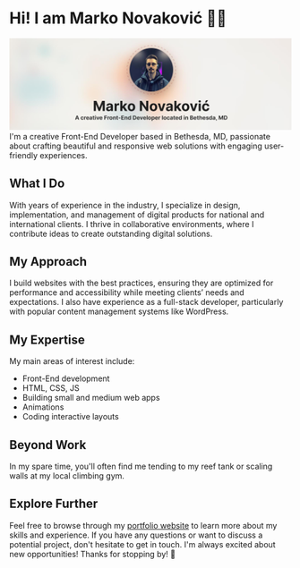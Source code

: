 <h1>Hi! I am Marko Novaković 👨‍💻</h1>
<img src="https://raw.githubusercontent.com/markon87/markon87/main/gh-header-full.jpg" alt="Header Image" />
I'm a creative Front-End Developer based in Bethesda, MD, passionate about crafting beautiful and responsive web solutions with engaging user-friendly experiences.</p>

<h2>What I Do</h2>
<p>With years of experience in the industry, I specialize in design, implementation, and management of digital products for national and international clients. I thrive in collaborative environments, where I contribute ideas to create outstanding digital solutions.</p>

<h2>My Approach</h2>
<p>I build websites with the best practices, ensuring they are optimized for performance and accessibility while meeting clients’ needs and expectations. I also have experience as a full-stack developer, particularly with popular content management systems like WordPress.</p>

<h2>My Expertise</h2>

<p>My main areas of interest include:</p>
<ul>
<li>Front-End development</li>
<li>HTML, CSS, JS</li>
<li>Building small and medium web apps</li>
<li>Animations</li>
<li>Coding interactive layouts</li>
</ul>

<h2>Beyond Work</h2>
<p>In my spare time, you'll often find me tending to my reef tank or scaling walls at my local climbing gym.</p>

<h2>Explore Further</h2>
<p>Feel free to browse through my <a href="https://markon87.github.io/">portfolio website</a> to learn more about my skills and experience. If you have any questions or want to discuss a potential project, don't hesitate to get in touch. I'm always excited about new opportunities! Thanks for stopping by! 🌟</p>
